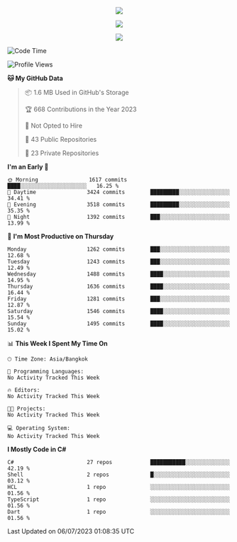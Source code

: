 <p align="center">
  <a href="say-hi.gif"> 
    <img align="center" src="say-hi.gif"/>
  </a>
</p>
<p align="center">
  <a href="https://github.com/htthinh1999">
    <img align="center" src="https://github-readme-stats-kappa-pink.vercel.app/api?username=htthinh1999&show_icons=true&count_private=true&theme=dracula"/>
  </a>
</p>
<p align="center">
  <a href="https://github.com/htthinh1999">
    <img src="https://github-readme-stats-kappa-pink.vercel.app/api/top-langs/?username=htthinh1999&layout=compact&langs_count=6&count_private=true&hide=tsql,hlsl,glsl,shaderlab&theme=dracula"/>
  </a>
</p>

<!--START_SECTION:waka-->
![Code Time](http://img.shields.io/badge/Code%20Time-0%20secs-blue)

![Profile Views](http://img.shields.io/badge/Profile%20Views-0-blue)

**🐱 My GitHub Data** 

> 📦 1.6 MB Used in GitHub's Storage 
 > 
> 🏆 668 Contributions in the Year 2023
 > 
> 🚫 Not Opted to Hire
 > 
> 📜 43 Public Repositories 
 > 
> 🔑 23 Private Repositories 
 > 
**I'm an Early 🐤** 

```text
🌞 Morning                1617 commits        ████░░░░░░░░░░░░░░░░░░░░░   16.25 % 
🌆 Daytime                3424 commits        █████████░░░░░░░░░░░░░░░░   34.41 % 
🌃 Evening                3518 commits        █████████░░░░░░░░░░░░░░░░   35.35 % 
🌙 Night                  1392 commits        ███░░░░░░░░░░░░░░░░░░░░░░   13.99 % 
```
📅 **I'm Most Productive on Thursday** 

```text
Monday                   1262 commits        ███░░░░░░░░░░░░░░░░░░░░░░   12.68 % 
Tuesday                  1243 commits        ███░░░░░░░░░░░░░░░░░░░░░░   12.49 % 
Wednesday                1488 commits        ████░░░░░░░░░░░░░░░░░░░░░   14.95 % 
Thursday                 1636 commits        ████░░░░░░░░░░░░░░░░░░░░░   16.44 % 
Friday                   1281 commits        ███░░░░░░░░░░░░░░░░░░░░░░   12.87 % 
Saturday                 1546 commits        ████░░░░░░░░░░░░░░░░░░░░░   15.54 % 
Sunday                   1495 commits        ████░░░░░░░░░░░░░░░░░░░░░   15.02 % 
```


📊 **This Week I Spent My Time On** 

```text
🕑︎ Time Zone: Asia/Bangkok

💬 Programming Languages: 
No Activity Tracked This Week

🔥 Editors: 
No Activity Tracked This Week

🐱‍💻 Projects: 
No Activity Tracked This Week

💻 Operating System: 
No Activity Tracked This Week
```

**I Mostly Code in C#** 

```text
C#                       27 repos            ███████████░░░░░░░░░░░░░░   42.19 % 
Shell                    2 repos             █░░░░░░░░░░░░░░░░░░░░░░░░   03.12 % 
HCL                      1 repo              ░░░░░░░░░░░░░░░░░░░░░░░░░   01.56 % 
TypeScript               1 repo              ░░░░░░░░░░░░░░░░░░░░░░░░░   01.56 % 
Dart                     1 repo              ░░░░░░░░░░░░░░░░░░░░░░░░░   01.56 % 
```




 Last Updated on 06/07/2023 01:08:35 UTC
<!--END_SECTION:waka-->
